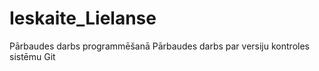 # Ieskaite_Lielanse
Pārbaudes darbs programmēšanā
Pārbaudes darbs par versiju kontroles sistēmu Git
